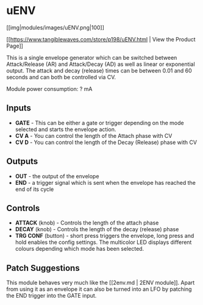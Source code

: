 # uENV

[[img|modules/images/uENV.png|100]]

[[https://www.tangiblewaves.com/store/p198/uENV.html | View the Product Page]]

This is a single envelope generator which can be switched between Attack/Release (AR) and Attack/Decay (AD) as well as linear or exponential output. The attack and decay (release) times can be between 0.01 and 60 seconds and can both be controlled via CV.

Module power consumption: ? mA

## Inputs
* **GATE** - This can be either a gate or trigger depending on the mode selected and starts the envelope action.
* **CV A** - You can control the length of the Attach phase with CV
* **CV D** - You can control the length of the Decay (Release) phase with CV

## Outputs
* **OUT** - the output of the envelope
* **END** - a trigger signal which is sent when the envelope has reached the end of its cycle

## Controls
* **ATTACK** (knob) - Controls the length of the attach phase
* **DECAY** (knob) - Controls the length of the decay (release) phase
* **TRG CONF** (button) - short press triggers the envelope, long press and hold enables the config settings. The multicolor LED displays different colours depending which mode has been selected.


## Patch Suggestions
This module behaves very much like the [[2env.md | 2ENV module]]. Apart from using it as an envelope it can also be turned into an LFO by patching the END trigger into the GATE input.